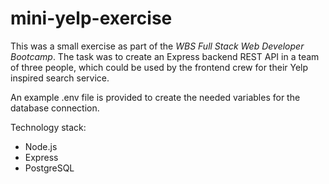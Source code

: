 # mini-yelp-exercise

This was a small exercise as part of the *WBS Full Stack Web Developer Bootcamp*.
The task was to create an Express backend REST API in a team of three people, which could be used by the frontend crew for their Yelp inspired search service.

An example .env file is provided to create the needed variables for the database connection.

Technology stack:
* Node.js
* Express
* PostgreSQL
